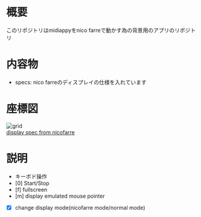 # 概要
このリポジトリはmidiappyをnico farreで動かす為の背景用のアプリのリポジトリ

# 内容物
 - specs: nico farreのディスプレイの仕様を入れています

# 座標図
![grid](https://raw.github.com/ryoyakawai/midiappy-nico/master/images/nico_grid.jpg)  
[display spec from nicofarre](http://nicofarre.jp/smarty.php?tmpl=led_format.html&sctn=led_format)  

# 説明
 - キーボド操作
  - [0] Start/Stop
  - [f] fullscreen
  - [m] display emulated mouse pointer
  - [x] change display mode(nicofarre mode/normal mode)

